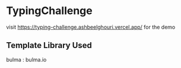 # TypingChallenge
visit https://typing-challenge.ashbeelghouri.vercel.app/ for the demo

## Template Library Used
bulma : bulma.io
